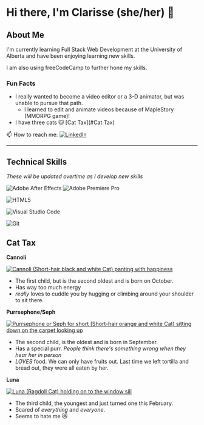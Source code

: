 # Hi there, I'm **Clarisse (she/her)** 👋


<!--
**seclaris/seclaris** is a ✨ _special_ ✨ repository because its `README.md` (this file) appears on your GitHub profile.

Here are some ideas to get you started:

- 🔭 I’m currently working on ...
- 🌱 I’m currently learning ...
- 👯 I’m looking to collaborate on ...
- 🤔 I’m looking for help with ...
- 💬 Ask me about ...
- 📫 How to reach me: ...
- 😄 Pronouns: ...
- ⚡ Fun fact: ...
-->
## About Me
I'm currently learning Full Stack Web Development at the University of Alberta and have been enjoying learning new skills. 

I am also using freeCodeCamp to further hone my skills.

### Fun Facts
- I really wanted to become a video editor or a 3-D animator, but was unable to pursue that path.
  - I learned to edit and animate videos because of MapleStory (MMORPG game)!
- I have three cats 🐱 [Cat Tax](#Cat Tax)

📫 How to reach me: <a target="blank" href="https://www.linkedin.com/in/clarissebuniel/">![LinkedIn](https://img.shields.io/badge/linkedin-%230077B5.svg?style=style-flat-green?logo=appveyor&style=flat&logo=linkedin&logoColor=white)</a>

---

## Technical Skills
*These will be updated overtime as I develop new skills*

![Adobe After Effects](https://img.shields.io/badge/Design-Adobe%20after%20affects-CF96FD?style=style-flat-green?logo=appveyor&style=flat&logo=Adobe%20after%20effects&logoColor=393665)
![Adobe Premiere Pro](https://img.shields.io/badge/Design-Adobe%20Premiere%20Pro-9999FF?style=style-flat-green?logo=appveyor&style=flat&logo=Adobe%20Premiere%20Pro&logoColor=white)

![HTML5](https://img.shields.io/badge/Code-HTML5-E34F26?style=style-flat-green?logo=appveyor&style=flat&logo=html5&logoColor=white)

![Visual Studio Code](https://img.shields.io/badge/IDE-Visual%20Studio%20Code-0078d7.svg?style=style-flat-green?logo=appveyor&style=flat&logo=visual-studio-code&logoColor=white)

![Git](https://img.shields.io/badge/Terminal-GIT-E44C30?style=style-flat-green?logo=appveyor&style=flat&logo=git&logoColor=white)



## Cat Tax

**Cannoli**

<a href="https://imgur.com/NQXwKp2"><img target="blank" src="https://i.imgur.com/NQXwKp2m.png" alt="Cannoli (Short-hair black and white Cat) panting with happiness"></a>

- The first child, but is the second oldest and is born on October.
- Has way too much energy
- *really* loves to cuddle you by hugging or climbing around your shoulder to sit there.

**Purrsephone/Seph**

<a href="https://imgur.com/XiAGehl"><img target="blank" src="https://i.imgur.com/XiAGehlm.jpg" alt="Purrsephone or Seph for short (Short-hair orange and white Cat) sitting down on the carpet looking up"></a>

- The second child, is the oldest and is born in September.
- Has a special purr. *People think there's something wrong when they hear her in person*
- *LOVES* food. We can only have fruits out. Last time we left tortilla and bread out, they were all eaten by her.

**Luna**

<a href="https://imgur.com/C12biRM"><img target="blank" src="https://i.imgur.com/C12biRMm.jpg" alt="Luna (Ragdoll Cat) holding on to the window sill"></a>

- The third child, the youngest and just turned one this February.
- Scared of *everything* and *everyone*.
- Seems to hate me 😿
